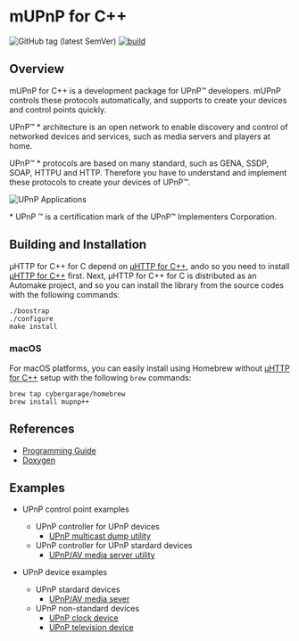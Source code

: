 # mUPnP for C++

![GitHub tag (latest SemVer)](https://img.shields.io/github/v/tag/cybergarage/mupnp-cc)
[![build](https://github.com/cybergarage/mupnp-cc/actions/workflows/make.yml/badge.svg)](https://github.com/cybergarage/mupnp-cc/actions/workflows/make.yml)

## Overview

mUPnP for C++ is a development package for UPnP™ developers. mUPnP
controls these protocols automatically, and supports to create your
devices and control points quickly.

UPnP™ \* architecture is an open network to enable discovery and control
of networked devices and services, such as media servers and players at
home.

UPnP™ \* protocols are based on many standard, such as GENA, SSDP, SOAP,
HTTPU and HTTP. Therefore you have to understand and implement these
protocols to create your devices of UPnP™.

![UPnP Applications](doc/img/upnpapp.png)

\* UPnP ™ is a certification mark of the UPnP™ Implementers Corporation.

## Building and Installation

µHTTP for C++ for C depend on [µHTTP for C++](https://github.com/cybergarage/uhttp-cc), ando so you need to install [µHTTP for C++](https://github.com/cybergarage/uhttp-cc) first.
Next, µHTTP for C++ for C is distributed as an Automake project, and so you can install the library from the source codes with the following commands:

```
./boostrap
./configure
make install
```

### macOS

For macOS platforms, you can easily install using Homebrew without [µHTTP for C++](https://github.com/cybergarage/uhttp-cc) setup with the following `brew` commands:

```
brew tap cybergarage/homebrew
brew install mupnp++
```

## References

- [Programming Guide](doc/mupnpcxxproguide.pdf)
- [Doxygen](http://cybergarage.github.io/mupnp-cc/)

## Examples

- UPnP control point examples
  - UPnP controller for UPnP devices
    - [UPnP multicast dump utility](examples/upnpdump)
  - UPnP controller for UPnP stardard devices
    - [UPnP/AV media server utility ](examples/media/serverdump)
 
- UPnP device examples
  - UPnP stardard devices
    - [UPnP/AV media sever](examples/media/server)
  - UPnP non-standard devices
    - [UPnP clock device](examples/clock)
    - [UPnP television device](examples/tv)
